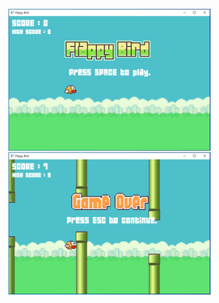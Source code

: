 <img src="https://github.com/ghulam2545/flappy-bird/blob/master/out/out-1.PNG" width=400>  <img src="https://github.com/ghulam2545/flappy-bird/blob/master/out/out-2.PNG" width=400>
